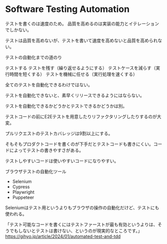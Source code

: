 # Software Testing Automation

テストを書くのは速度のため。
品質を高めるのは実装の能力とイテレーションでしかない。

テストは品質を高めないが、テストを書いて速度を高めないと品質を高められない。

テストの自動化までの道のり

テストする
テストを残す（繰り返せるようにする）
テストケースを減らす（実行時間を短くする）
テストを機械に任せる（実行処理を速くする）

全てのテストを自動化できるわけではない。

テストを自動化できないと、素早くリリースできるようにはならない。

テストを自動化できるかどうかとテストできるかどうかは別。

テストコードの前にE2Eテストを用意したりリファクタリングしたりするのが大変。

プルリクエストのテストカバレッジは9割以上にする。

そもそもプロダクトコードを書くのが下手だとテストコードも書きにくい。コードによってテストの書きやすさがある。

テストしやすいコードは使いやすいコードになりやすい。

ブラウザテストの自動化ツール

- Selenium
- Cypress
- Playwright
- Puppeteer

Seleniumはテスト用というよりもブラウザの操作の自動化だけど、テストにも使われる。

「テスト可能なコードを書くにはテストファーストが最も有効というよりは、そうでもしないとテストは書けない、というのが現実的なところです。」
https://gihyo.jp/article/2024/01/automated-test-and-tdd

